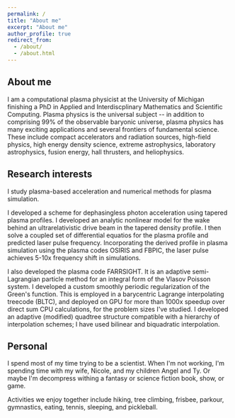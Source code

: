 ```yaml
---
permalink: /
title: "About me"
excerpt: "About me"
author_profile: true
redirect_from: 
  - /about/
  - /about.html
---
```


About me
---
I am a computational plasma physicist at the University of Michigan finishing a PhD in Applied and Interdiscplinary Mathematics and Scientific Computing. Plasma physics is the universal subject -- in addition to comprising 99% of the observable baryonic universe, plasma physics has many exciting applications and several frontiers of fundamental science.  These include compact accelerators and radiation sources, high-field physics, high energy density science, extreme astrophysics, laboratory astrophysics, fusion energy, hall thrusters, and heliophysics.

Research interests
---

I study plasma-based acceleration and numerical methods for plasma simulation.  

I developed a scheme for dephasingless photon acceleration using tapered plasma profiles.  I developed an analytic nonlinear model for the wake behind an ultrarelativistic drive beam in the tapered density profile.  I then solve a coupled set of differential equatios for the plasma profile and predicted laser pulse frequency.  Incorporating the derived profile in plasma simulation using the plasma codes OSIRIS and FBPIC, the laser pulse achieves 5-10x frequency shift in simulations.

I also developed the plasma code FARRSIGHT.  It is an adaptive semi-Lagrangian particle method for an integral form of the Vlasov Poisson system.  I developed a custom smoothly periodic regularization of the Green's function.  This is employed in a barycentric Lagrange interpolating treecode (BLTC), and deployed on GPU for more than 1000x speedup over direct sum CPU calculations, for the problem sizes I've studied.  I developed an adaptive (modified) quadtree structure compatible with a hierarchy of interpolation schemes; I have used bilinear and biquadratic interpolation.


Personal
---
I spend most of my time trying to be a scientist. When I'm not working, I'm spending time with my wife, Nicole, and my children Angel and Ty.  Or maybe I'm decompress withing a fantasy or science fiction book, show, or game.

Activities we enjoy together include hiking, tree climbing, frisbee, parkour, gymnastics, eating, tennis, sleeping, and pickleball.
